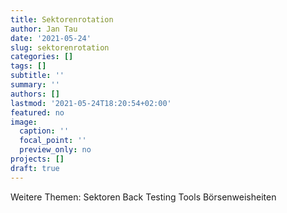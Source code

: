 ```yaml
---
title: Sektorenrotation
author: Jan Tau
date: '2021-05-24'
slug: sektorenrotation
categories: []
tags: []
subtitle: ''
summary: ''
authors: []
lastmod: '2021-05-24T18:20:54+02:00'
featured: no
image:
  caption: ''
  focal_point: ''
  preview_only: no
projects: []
draft: true
---
```





Weitere Themen:
Sektoren
Back Testing Tools
Börsenweisheiten

